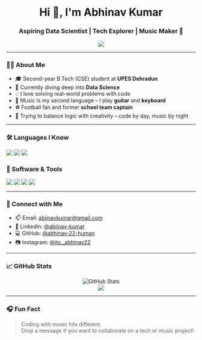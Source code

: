 <h1 align="center">Hi 👋, I'm Abhinav Kumar</h1>
<h3 align="center">Aspiring Data Scientist | Tech Explorer | Music Maker 🎸</h3>

<p align="center">
  <img src="https://readme-typing-svg.herokuapp.com/?lines=First+year+CSE+student+@UPES🚀;Exploring+Data+Science+🔍;Loves+Music+and+Code🎶💻;Let’s+build+cool+stuff+together!&center=true&width=500&height=45" />
</p>

---

### 👨‍💻 About Me
- 🎓 Second-year B.Tech (CSE) student at **UPES Dehradun**
- 🌱 Currently diving deep into **Data Science**
- 💡 I love solving real-world problems with code
- 🎵 Music is my second language – I play **guitar** and **keyboard**
- ⚽️ Football fan and former **school team captain**
- 🧠 Trying to balance logic with creativity – code by day, music by night

---

### 🛠️ Languages I Know
<p>
  <img src="https://img.shields.io/badge/C-00599C?style=for-the-badge&logo=c&logoColor=white"/>
  <img src="https://img.shields.io/badge/Python-3776AB?style=for-the-badge&logo=python&logoColor=white"/>
  <img src="https://img.shields.io/badge/HTML5-E34F26?style=for-the-badge&logo=html5&logoColor=white"/>
</p>

### 🧰 Software & Tools
<p>
  <img src="https://img.shields.io/badge/VS%20Code-007ACC?style=for-the-badge&logo=visual-studio-code&logoColor=white"/>
  <img src="https://img.shields.io/badge/Adobe%20Photoshop-31A8FF?style=for-the-badge&logo=Adobe%20Photoshop&logoColor=white"/>
  <img src="https://img.shields.io/badge/Adobe%20After%20Effects-9999FF?style=for-the-badge&logo=adobe-after-effects&logoColor=white"/>
  <img src="https://img.shields.io/badge/Git-F05032?style=for-the-badge&logo=git&logoColor=white"/>
</p>

---

### 🔗 Connect with Me
- 📫 Email: [abiinavkumar@gmail.com](mailto:abiinavkumar@gmail.com)
- 💼 LinkedIn: [@abiinav-kumar](https://www.linkedin.com/in/abiinav-kumar-30b8a5215/)
- 💻 GitHub: [@abhinav-22-human](https://github.com/abhinav-22-human)
- 📷 Instagram: [@its._abhinav22](https://instagram.com/its._abhinav22)

---

### 📈 GitHub Stats

<p align="center">
  <img src="https://github-readme-stats.vercel.app/api?username=abhinav-22-human&show_icons=true&theme=tokyonight" alt="GitHub Stats" />
  <br/>
  <img src="https://github-readme-streak-stats.herokuapp.com?user=abhinav-22-human&theme=tokyonight&hide_border=true" />
</p>

---

### 🎧 Fun Fact
> Coding with music hits different.  
> Drop a message if you want to collaborate on a tech or music project!
